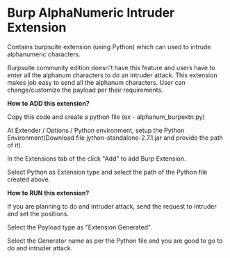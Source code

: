 # Burp AlphaNumeric Intruder Extension
Contains burpsuite extension (using Python) which can used to intrude alphanumeric characters.

Burpsuite community edition doesn't have this feature and users have to enter all the alphanum characters to do an intruder attack.
This extension makes job easy to send all the alphanum characters. 
User can change/customize the payload per their requirements.

**How to ADD this extension?**

Copy this code and create a python file (ex - alphanum_burpextn.py)

At Extender / Options / Python environment, setup the Python Environment(Download file jython-standalone-2.7.1.jar and provide the path of it).

In the Extensions tab of the click "Add" to add Burp Extension.

Select Python as Extension type and select the path of the Python file created above.


**How to RUN this extension?**

If you are planning to do and Intruder attack, send the request to intruder and set the positions.

Select the Payload type as "Extension Generated".

Select the Generator name as per the Python file and you are good to go to do and intruder attack.














